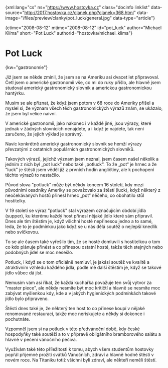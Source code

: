 
{xml:lang="cs" ns="https://www.hostovka.cz" class="docinfo linklist" data-source="http://2017.hostovka.cz/clanek.php?clanek=368.html" data-image="/files/preview/clanky/pot_luck/general.jpg" data-type="article"}

{ctime="2008-08-12" mtime="2008-08-12" id="pot\_luck" author="Michael Klíma" short="Pot Luck" authorid="hostovka/michael\_klima"}

# Pot Luck

<!-- generated attribute kw by user_udpatekw.sh on 2020-02-28, do not edit -->

{kw="gastronomie"}

Již jsem se někde zmínil, že jsem se na Ameriku asi dvacet let připravoval. Četl jsem o americké gastronomii vše, co mi do ruky přišlo, ale hlavně jsem studoval americký gastronomický slovník a americkou gastronomickou hantýrku.

Musím se ale přiznat, že když jsem potom v 68 roce do Ameriky přišel a myslel si, že význam všech těch gastronomických výrazů znám, se ukázalo, že jsem byl velice naivní.

V americké gastronomii, jako nakonec i v každé jiné, jsou výrazy, které jednak v žádných slovnících nenajdete, a i když je najdete, tak není zaručeno, že jejich výklad je správný.

Navíc konkrétně americký gastronomický slovník se hemží výrazy převzatými z ostatních populárních gastronomických slovníků.

Takových výrazů, jejichž význam jsem neznal, jsem časem našel několik a jedním z nich byl „pot luck“ nebo také „potluck“. To že „pot“ je hrnec a že "luck" je štěstí jsem věděl již z prvních hodin angličtiny, ale k pochopení těchto výrazů to nestačilo.

Původ slova "potluck" může být někdy koncem 16 století, kdy mezi původními osadníky Ameriky se považovalo za štěstí (luck), když některý z neočekávaných hostů přinesl hrnec „pot“ něčeho, co obohatilo stůl hostitelky.

V 19 století se výraz "potluck" stal výrazem označujícím období jídla (supper), ku kterému každý host přinesl nějaké jídlo které sám připravil. Dnes ale tím štěstím je, když všichni hosté nepřinesou jedno a to samé, leda, že to je podmínkou jako když se u nás dělá soutěž o nejlepší knedlík nebo svíčkovou.

To se ale časem také vyřešilo tím, že se hosté domluvili s hostitelkou o tom co kdo plánuje přinést a co přinesou ostatní hosté, takže těch stejných nebo podobných jídel se moc nesešlo.

Potluck, i když se o tom oficiálně nemluví, je jakási soutěž ve kvalitě a atraktivním vzhledu každého jídla, podle mě další štěstím je, když se takové jídlo vůbec dá jíst.

Nemusím vám asi říkat, že každá kuchařka považuje ten svůj výtvor za "master piece", ale někdy nesmíte být moc kritičtí a hlavně se nesmíte moc zabývat myšlenkou kdy, kde a v jakých hygienických podmínkách takové jídlo bylo připraveno.

Štěstí dnes také je, že některý ten host to co přinese koupí v nějaké renomované restauraci, takže moc neriskujete a někdy si dokonce i pochutnáte.

Vzpomněl jsem si na potluck v této předvánoční době, kdy české hospodyňky také soutěží a to v přípravě obligátního bramborového salátu a hlavně v pečení vánočního pečiva.

Využívám také této příležitosti k tomu, abych všem studentům hostovky popřál příjemné prožití svátků Vánočních, zdraví a hlavně hodně štěstí v novém roce. Na Titaniku totiž všichni byli zdraví, ale někteří neměli štěstí.

